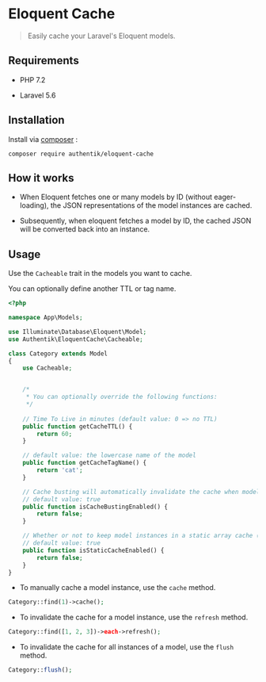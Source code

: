 # Eloquent Cache

> Easily cache your Laravel's Eloquent models.

## Requirements

- PHP 7.2

- Laravel 5.6

## Installation

Install via [composer](https://getcomposer.org/) :

`composer require authentik/eloquent-cache`

## How it works

- When Eloquent fetches one or many models by ID (without eager-loading), the JSON representations of the model instances are cached.

- Subsequently, when eloquent fetches a model by ID, the cached JSON will be converted back into an instance.

## Usage

Use the `Cacheable` trait in the models you want to cache.

You can optionally define another TTL or tag name.

```php
<?php

namespace App\Models;

use Illuminate\Database\Eloquent\Model;
use Authentik\EloquentCache\Cacheable;

class Category extends Model
{
    use Cacheable;


    /*
     * You can optionally override the following functions:
     */
    
    // Time To Live in minutes (default value: 0 => no TTL)
    public function getCacheTTL() {
        return 60;
    }

    // default value: the lowercase name of the model
    public function getCacheTagName() {
        return 'cat';
    }

    // Cache busting will automatically invalidate the cache when model instances are updated or deleted.
    // default value: true
    public function isCacheBustingEnabled() {
        return false;
    }

    // Whether or not to keep model instances in a static array cache (useful to avoid querying the cache store/building instances from json multiple times)
    // default value: true
    public function isStaticCacheEnabled() {
        return false;
    }
}
```

- To manually cache a model instance, use the `cache` method.

```php
Category::find(1)->cache();
```

- To invalidate the cache for a model instance, use the `refresh` method.

```php
Category::find([1, 2, 3])->each->refresh();
```

- To invalidate the cache for all instances of a model, use the `flush` method.

```php
Category::flush();
```
